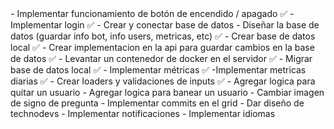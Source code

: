 <URGENTE>
  - Implementar funcionamiento de botón de encendido / apagado ✅
  - Implementar login ✅
  - Crear y conectar base de datos
    - Diseñar la base de datos (guardar info bot, info users, metricas, etc) ✅
    - Crear base de datos local ✅
    - Crear implementacion en la api para guardar cambios en la base de datos ✅
    - Levantar un contenedor de docker en el servidor ✅
    - Migrar base de datos local ✅
  - Implementar métricas ✅
    -Implementar metricas diarias ✅
  - Crear loaders y validaciones de inputs ✅
  - Agregar logica para quitar un usuario
  - Agregar logica para banear un usuario
  - Cambiar imagen de signo de pregunta
<NORMAL>
  - Implementar commits en el grid
  - Dar diseño de technodevs
<BAJO>
  - Implementar notificaciones
  - Implementar idiomas